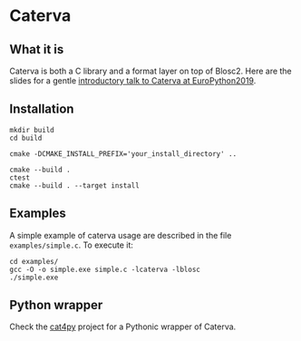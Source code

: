 # Caterva

## What it is

Caterva is both a C library and a format layer on top of Blosc2.  Here are the slides for a gentle [introductory talk to Caterva at EuroPython2019](http://blosc.org/docs/Caterva-Blosc2-SciPy2019.pdf).


## Installation

```
mkdir build
cd build
```
```
cmake -DCMAKE_INSTALL_PREFIX='your_install_directory' ..
```
```
cmake --build .
ctest
cmake --build . --target install
```

## Examples

A simple example of caterva usage are described in the file `examples/simple.c`. To execute it:

```
cd examples/
gcc -O -o simple.exe simple.c -lcaterva -lblosc
./simple.exe
```

## Python wrapper

Check the [cat4py](https://github.com/Blosc/cat4py) project for a Pythonic wrapper of Caterva.
